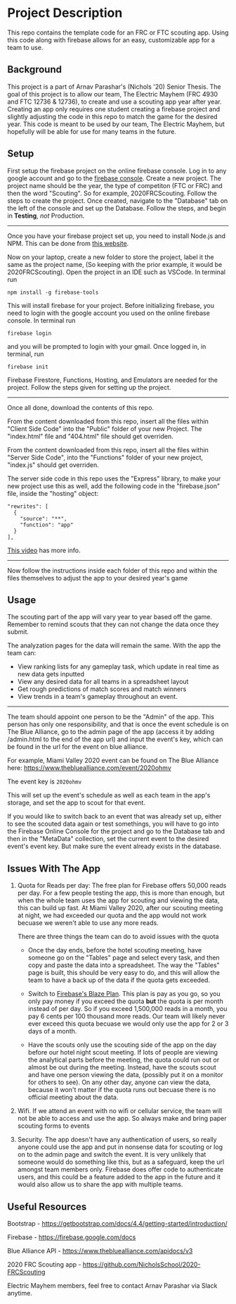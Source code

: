 # Project Description

This repo contains the template code for an FRC or FTC scouting app. Using this code along with firebase allows for an easy, customizable app for a team to use. 

## Background

This project is a part of Arnav Parashar's (Nichols '20) Senior Thesis. The goal of this project is to allow our team, The Electric Mayhem (FRC 4930 and FTC 12736 & 12736), to create and use a scouting app year after year. Creating an app only requires one student creating a firebase project and slightly adjusting the code in this repo to match the game for the desired year. This code is meant to be used by our team, The Electric Mayhem, but hopefully will be able for use for many teams in the future.

## Setup

First setup the firebase project on the online firebase console. Log in to any google account and go to the [firebase console](https://console.firebase.google.com/). Create a new project. The project name should be the year, the type of competiton (FTC or FRC) and then the word "Scouting". So for example, 2020FRCScouting. Follow the steps to create the project. Once created, navigate to the "Database" tab on the left of the console and set up the Database. Follow the steps, and begin in **Testing**, _not_ Production. 

<hr/>

Once you have your firebase project set up, you need to install Node.js and NPM. This can be done from [this website](https://nodejs.org/en/). 

Now on your laptop, create a new folder to store the project, label it the same as the project name, (So keeping with the prior example, it would be 2020FRCScouting). Open the project in an IDE such as VSCode. In terminal run

	npm install -g firebase-tools
	
This will install firebase for your project. Before initializing firebase, you need to login with the google account you used on the online firebase console. In terminal run

	firebase login
	
and you will be prompted to login with your gmail. Once logged in, in terminal, run

	firebase init
	
Firebase Firestore, Functions, Hosting, and Emulators are needed for the project. Follow the steps given for setting up the project. 

<hr/>

Once all done, download the contents of this repo.

From the content downloaded from this repo, insert all the files within "Client Side Code" into the "Public" folder of your new Project. The "index.html" file and "404.html" file should get overriden. 
 
 From the content downloaded from this repo, insert all the files within "Server Side Code", into the "Functions" folder of your new project, "index.js" should get overriden. 
 
The server side code in this repo uses the "Express" library, to make your new project use this as well, add the following code in the "firebase.json" file, inside the "hosting" object:


    "rewrites": [
      {
        "source": "**",
        "function": "app"
      }
    ],
    
 [This video](https://www.youtube.com/watch?reload=9&v=LOeioOKUKI8) has more info.
 
<hr/>

Now follow the instructions inside each folder of this repo and within the files themselves to adjust the app to your desired year's game 

## Usage 

The scouting part of the app will vary year to year based off the game. Remember to remind scouts that they can not change the data once they submit.

 The analyzation pages for the data will remain the same. With the app the team can:

* View ranking lists for any gameplay task, which update in real time as new data gets inputted
* View any desired data for all teams in a spreadsheet layout
* Get rough predictions of match scores and match winners
* View trends in a team's gameplay throughout an event.

<hr />

The team should appoint one person to be the "Admin" of the app. This person has only one responsibility, and that is once the event schedule is on The Blue Alliance, go to the admin page of the app (access it by adding /admin.html to the end of the app url) and input the event's key, which can be found in the url for the event on blue alliance. 

For example, Miami Valley 2020 event can be found on The Blue Alliance here: https://www.thebluealliance.com/event/2020ohmv

The event key is `2020ohmv`

This will set up the event's schedule as well as each team in the app's storage, and set the app to scout for that event. 

If you would like to switch back to an event that was already set up, either to see the scouted data again or test somethings, you will have to go into the Firebase Online Console for the project and go to the Database tab and then in the "MetaData" collection, set the current event to the desired event's event key. But make sure the event already exists in the database. 

## Issues With The App

1. Quota for Reads per day: The free plan for Firebase offers 50,000 reads per day. For a few people testing the app, this is more than enough, but when the whole team uses the app for scouting and viewing the data, this can build up fast. At Miami Valley 2020, after our scouting meeting at night, we had exceeded our quota and the app would not work becuase we weren't able to use any more reads. 

	There are three things the team can do to avoid issues with the quota
	
	* Once the day ends, before the hotel scouting meeting, have someone go on the "Tables" page and select every task, and then copy and paste the data into a spreadsheet. The way the "Tables" page is built, this should be very easy to do, and this will allow the team to have a back up of the data if the quota gets exceeded.

	* Switch to [Firebase's Blaze Plan](https://firebase.google.com/pricing). This plan is pay as you go, so you only pay money if you exceed the quota **but** the quota is per month instead of per day. So if you exceed 1,500,000 reads in a month, you pay 6 cents per 100 thousand more reads. Our team will likely never ever exceed this quota becuase we would only use the app for 2 or 3 days of a month. 
	
	* Have the scouts only use the scouting side of the app on the day before our hotel night scout meeting. If lots of people are viewing the analytical parts before the meeting, the quota could run out or almost be out during the meeting. Instead, have the scouts scout and have one person viewing the data, (possibly put it on a monitor for others to see). On any other day, anyone can view the data, because it won't matter if the quota runs out becuase there is no official meeting about the data. 
	

3. Wifi. If we attend an event with no wifi or cellular service, the team will not be able to access and use the app. So always make and bring paper scouting forms to events

2. Security. The app doesn't have any authentication of users, so really anyone could use the app and put in nonsense data for scouting or log on to the admin page and switch the event. It is very unlikely that someone would do something like this, but as a safeguard, keep the url amongst team members only. Firebase does offer code to authenticate users, and this could be a feature added to the app in the future and it would also allow us to share the app with multiple teams. 


## Useful Resources

Bootstrap - https://getbootstrap.com/docs/4.4/getting-started/introduction/

Firebase - https://firebase.google.com/docs

Blue Alliance API - https://www.thebluealliance.com/apidocs/v3

2020 FRC Scouting app - https://github.com/NicholsSchool/2020-FRCScouting

Electric Mayhem members, feel free to contact Arnav Parashar via Slack anytime. 
